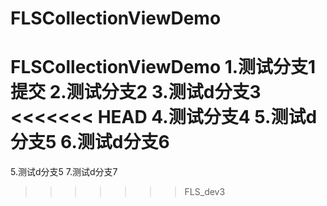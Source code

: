 # FLSCollectionViewDemo
FLSCollectionViewDemo
1.测试分支1提交
2.测试分支2
3.测试d分支3
<<<<<<< HEAD
4.测试分支4
5.测试d分支5
6.测试d分支6
=======
5.测试d分支5
7.测试d分支7
>>>>>>> FLS_dev3


